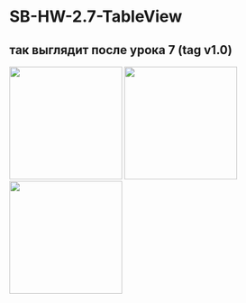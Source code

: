 # SB-HW-2.7-TableView

## так выглядит после урока 7 (tag v1.0)
<p>
<img src="https://user-images.githubusercontent.com/112563277/191380924-c3eb6de4-8bbe-4dd2-aca6-42fe625d8238.png" data-canonical-src="https://user-images.githubusercontent.com/112563277/191380924-c3eb6de4-8bbe-4dd2-aca6-42fe625d8238.png" width="200"/>
<img src="https://user-images.githubusercontent.com/112563277/191380930-eda38c4d-0e84-498f-ab8f-e354a881ec92.png" data-canonical-src="https://user-images.githubusercontent.com/112563277/191380930-eda38c4d-0e84-498f-ab8f-e354a881ec92.png" width="200"/>
<img src="https://user-images.githubusercontent.com/112563277/191380931-3fb4fa16-6aa3-4f70-8702-4a7c12bea6e5.png" data-canonical-src="https://user-images.githubusercontent.com/112563277/191380931-3fb4fa16-6aa3-4f70-8702-4a7c12bea6e5.png" width="200"/>
</p>

